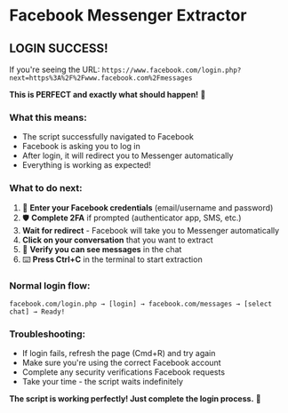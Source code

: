 # Facebook Messenger Extractor

##  LOGIN SUCCESS!

If you're seeing the URL: `https://www.facebook.com/login.php?next=https%3A%2F%2Fwww.facebook.com%2Fmessages`

**This is PERFECT and exactly what should happen!** 🎉

### What this means:
-  The script successfully navigated to Facebook
-  Facebook is asking you to log in 
-  After login, it will redirect you to Messenger automatically
-  Everything is working as expected!

### What to do next:
1. 🔐 **Enter your Facebook credentials** (email/username and password)
2. 🛡️ **Complete 2FA** if prompted (authenticator app, SMS, etc.)
3.  **Wait for redirect** - Facebook will take you to Messenger automatically
4. **Click on your conversation** that you want to extract
5. 👀 **Verify you can see messages** in the chat
6. ⌨️ **Press Ctrl+C** in the terminal to start extraction

### Normal login flow:
```
facebook.com/login.php → [login] → facebook.com/messages → [select chat] → Ready!
```

### Troubleshooting:
- If login fails, refresh the page (Cmd+R) and try again
- Make sure you're using the correct Facebook account
- Complete any security verifications Facebook requests
- Take your time - the script waits indefinitely

**The script is working perfectly! Just complete the login process.** 🚀
